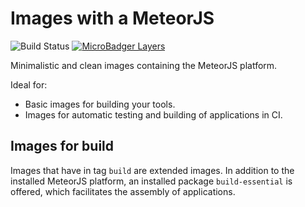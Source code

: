 # Images with a MeteorJS

![Build Status](https://github.com/valentineus/docker-meteor/workflows/Docker/badge.svg)
[![MicroBadger Layers](https://images.microbadger.com/badges/image/valentineus/meteor.svg)](https://microbadger.com/images/valentineus/meteor)

Minimalistic and clean images containing the MeteorJS platform.

Ideal for:
- Basic images for building your tools.
- Images for automatic testing and building of applications in CI.

## Images for build

Images that have in tag `build` are extended images.
In addition to the installed MeteorJS platform, an installed package `build-essential` is offered, which facilitates the assembly of applications.
